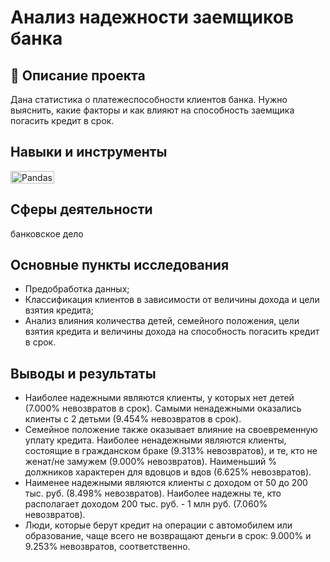 # Анализ надежности заемщиков банка
## 📝 Описание проекта
Дана статистика о платежеспособности клиентов банка. Нужно выяснить, какие факторы и как влияют на способность заемщика погасить кредит в срок.
## Навыки и инструменты
<img src="https://img.shields.io/badge/Pandas-black?style=flat-square&amp;logo=pandas&amp;logoColor=orange" title="Pandas" alt="Pandas" width="70" height="20"/>

## Сферы деятельности
банковское дело

## Основные пункты исследования
* Предобработка данных;
* Классификация клиентов в зависимости от величины дохода и цели взятия кредита;
* Анализ влияния количества детей, семейного положения, цели взятия кредита и величины дохода на способность погасить кредит в срок.
## Выводы и результаты
* Наиболее надежными являются клиенты, у которых нет детей (7.000% невозвратов в срок). Самыми ненадежными оказались клиенты с 2 детьми (9.454% невозвратов в срок).
* Семейное положение также оказывает влияние на своевременную уплату кредита. Наиболее ненадежными являются клиенты, состоящие в гражданском браке (9.313% невозвратов), и те, кто не женат/не замужем (9.000% невозвратов). Наименьший % должников характерен для вдовцов и вдов (6.625% невозвратов).
* Наименее надежными являются клиенты с доходом от 50 до 200 тыс. руб. (8.498% невозвратов). Наиболее надежны те, кто располагает доходом 200 тыс. руб. - 1 млн руб. (7.060% невозвратов).
* Люди, которые берут кредит на операции с автомобилем или образование, чаще всего не возвращают деньги в срок: 9.000% и 9.253% невозвратов, соответственно.

